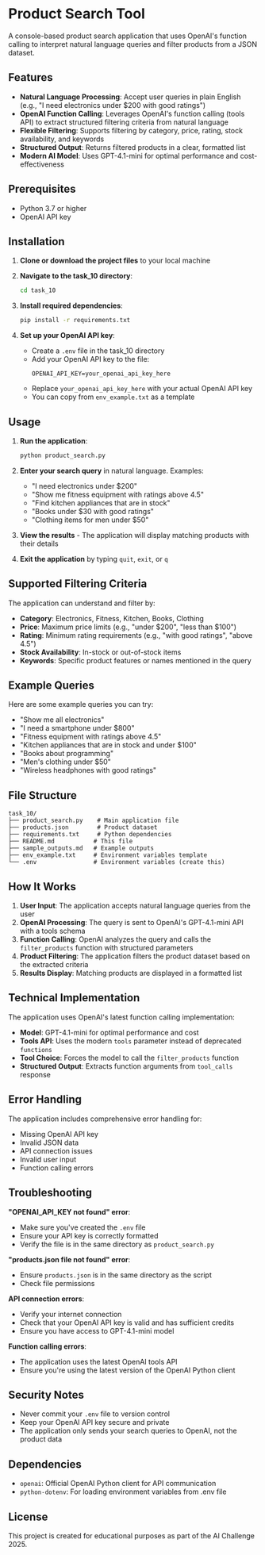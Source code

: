 # Product Search Tool

A console-based product search application that uses OpenAI's function calling to interpret natural language queries and filter products from a JSON dataset.

## Features

- **Natural Language Processing**: Accept user queries in plain English (e.g., "I need electronics under $200 with good ratings")
- **OpenAI Function Calling**: Leverages OpenAI's function calling (tools API) to extract structured filtering criteria from natural language
- **Flexible Filtering**: Supports filtering by category, price, rating, stock availability, and keywords
- **Structured Output**: Returns filtered products in a clear, formatted list
- **Modern AI Model**: Uses GPT-4.1-mini for optimal performance and cost-effectiveness

## Prerequisites

- Python 3.7 or higher
- OpenAI API key

## Installation

1. **Clone or download the project files** to your local machine

2. **Navigate to the task_10 directory**:
   ```bash
   cd task_10
   ```

3. **Install required dependencies**:
   ```bash
   pip install -r requirements.txt
   ```

4. **Set up your OpenAI API key**:
   - Create a `.env` file in the task_10 directory
   - Add your OpenAI API key to the file:
     ```
     OPENAI_API_KEY=your_openai_api_key_here
     ```
   - Replace `your_openai_api_key_here` with your actual OpenAI API key
   - You can copy from `env_example.txt` as a template

## Usage

1. **Run the application**:
   ```bash
   python product_search.py
   ```

2. **Enter your search query** in natural language. Examples:
   - "I need electronics under $200"
   - "Show me fitness equipment with ratings above 4.5"
   - "Find kitchen appliances that are in stock"
   - "Books under $30 with good ratings"
   - "Clothing items for men under $50"

3. **View the results** - The application will display matching products with their details

4. **Exit the application** by typing `quit`, `exit`, or `q`

## Supported Filtering Criteria

The application can understand and filter by:

- **Category**: Electronics, Fitness, Kitchen, Books, Clothing
- **Price**: Maximum price limits (e.g., "under $200", "less than $100")
- **Rating**: Minimum rating requirements (e.g., "with good ratings", "above 4.5")
- **Stock Availability**: In-stock or out-of-stock items
- **Keywords**: Specific product features or names mentioned in the query

## Example Queries

Here are some example queries you can try:

- "Show me all electronics"
- "I need a smartphone under $800"
- "Fitness equipment with ratings above 4.5"
- "Kitchen appliances that are in stock and under $100"
- "Books about programming"
- "Men's clothing under $50"
- "Wireless headphones with good ratings"

## File Structure

```
task_10/
├── product_search.py    # Main application file
├── products.json        # Product dataset
├── requirements.txt     # Python dependencies
├── README.md           # This file
├── sample_outputs.md   # Example outputs
├── env_example.txt     # Environment variables template
└── .env                # Environment variables (create this)
```

## How It Works

1. **User Input**: The application accepts natural language queries from the user
2. **OpenAI Processing**: The query is sent to OpenAI's GPT-4.1-mini API with a tools schema
3. **Function Calling**: OpenAI analyzes the query and calls the `filter_products` function with structured parameters
4. **Product Filtering**: The application filters the product dataset based on the extracted criteria
5. **Results Display**: Matching products are displayed in a formatted list

## Technical Implementation

The application uses OpenAI's latest function calling implementation:

- **Model**: GPT-4.1-mini for optimal performance and cost
- **Tools API**: Uses the modern `tools` parameter instead of deprecated `functions`
- **Tool Choice**: Forces the model to call the `filter_products` function
- **Structured Output**: Extracts function arguments from `tool_calls` response

## Error Handling

The application includes comprehensive error handling for:
- Missing OpenAI API key
- Invalid JSON data
- API connection issues
- Invalid user input
- Function calling errors

## Troubleshooting

**"OPENAI_API_KEY not found" error**:
- Make sure you've created the `.env` file
- Ensure your API key is correctly formatted
- Verify the file is in the same directory as `product_search.py`

**"products.json file not found" error**:
- Ensure `products.json` is in the same directory as the script
- Check file permissions

**API connection errors**:
- Verify your internet connection
- Check that your OpenAI API key is valid and has sufficient credits
- Ensure you have access to GPT-4.1-mini model

**Function calling errors**:
- The application uses the latest OpenAI tools API
- Ensure you're using the latest version of the OpenAI Python client

## Security Notes

- Never commit your `.env` file to version control
- Keep your OpenAI API key secure and private
- The application only sends your search queries to OpenAI, not the product data

## Dependencies

- `openai`: Official OpenAI Python client for API communication
- `python-dotenv`: For loading environment variables from .env file

## License

This project is created for educational purposes as part of the AI Challenge 2025. 